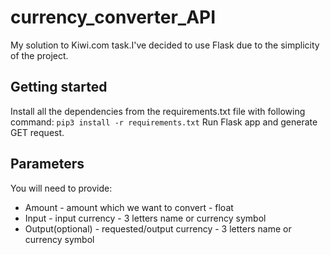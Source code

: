 # currency_converter_API
My solution to Kiwi.com task.I've decided to use Flask due to the simplicity of the project. 

## Getting started
Install all the dependencies from the requirements.txt file with following command:
` pip3 install -r requirements.txt `
Run Flask app and generate GET request. 

## Parameters
You will need to provide:
- Amount - amount which we want to convert - float
- Input - input currency - 3 letters name or currency symbol
- Output(optional) - requested/output currency - 3 letters name or currency symbol

